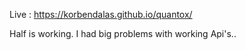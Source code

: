 Live : https://korbendalas.github.io/quantox/

Half is working. 
I had big problems with working Api's..

